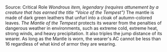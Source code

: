 Source: Critical Role
*Wondrous item, legendary (requires attunement by a creature that has earned the title “Voice of the Tempest”)*
The mantle is made of dark green leathers that unfurl into a cloak of autumn-colored leaves.
*The Mantle of the Tempest* protects its wearer from the penalties of dangerous weather in environments, such as extreme cold, extreme heat, strong winds, and heavy precipitation. It also triples the jump distance of its wearer.
As long as the Mantle is worn, the wearer's AC cannot be less than 16 regardless of what kind of armor they are wearing.